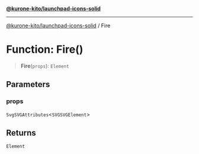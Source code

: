 [**@kurone-kito/launchpad-icons-solid**](../README.md)

***

[@kurone-kito/launchpad-icons-solid](../globals.md) / Fire

# Function: Fire()

> **Fire**(`props`): `Element`

## Parameters

### props

`SvgSVGAttributes`\<`SVGSVGElement`\>

## Returns

`Element`
